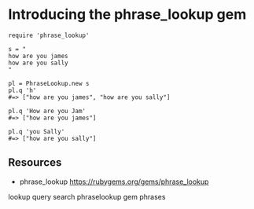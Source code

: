 # Introducing the phrase_lookup gem

    require 'phrase_lookup'

    s = "
    how are you james
    how are you sally
    "

    pl = PhraseLookup.new s
    pl.q 'h'
    #=> ["how are you james", "how are you sally"]

    pl.q 'How are you Jam'
    #=> ["how are you james"]

    pl.q 'you Sally'
    #=> ["how are you sally"] 

## Resources

* phrase_lookup https://rubygems.org/gems/phrase_lookup

lookup query search phraselookup gem phrases

